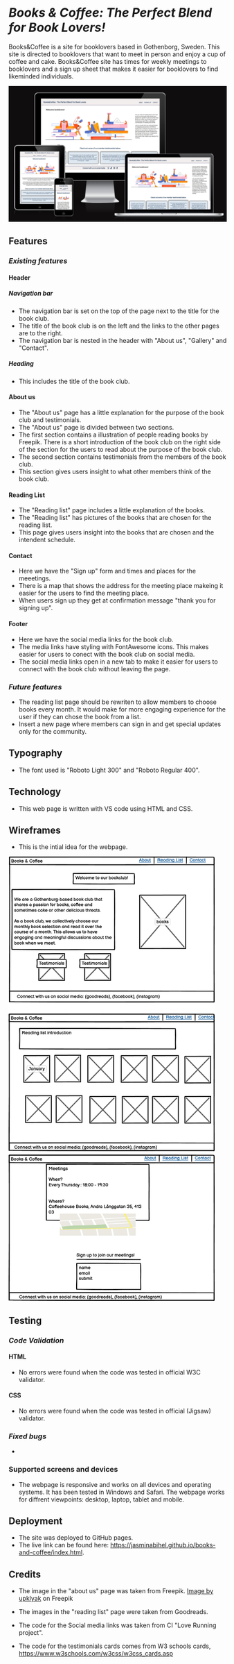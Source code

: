 # *Books & Coffee: The Perfect Blend for Book Lovers!*

Books&Coffee is a site for booklovers based in Gothenborg, Sweden. This site is directed to booklovers that want to meet in person and enjoy a cup of coffee and cake. Books&Coffee site has times for weekly meetings to booklovers and a sign up sheet that makes it easier for booklovers to find likeminded individuals.

![alttext](/assets/images/amiresonsive.png)

## **Features** ##

### *Existing features* ###

#### **Header** ####

##### *Navigation bar* #####

 * The navigation bar is set on the top of the page next to the title for the book club.
 * The title of the book club is on the left and the links to the other pages are to the right.
 * The navigation bar is nested in the header with "About us", "Gallery" and "Contact".

 ##### *Heading* #####

 * This includes the title of the book club.

 #### **About us** ####

 * The "About us" page has a little explanation for the purpose of the book club and testimonials.
 * The "About us" page is divided between two sections.
 * The first section contains a illustration of people reading books by Freepik. There is a short       introduction of the book club on the right side of the section for the users to read about the purpose of the book club.
 * The second section contains testimonials from the members of the book club.
 * This section gives users insight to what other members think of the book club. 

 ####  **Reading List** ####

 * The "Reading list" page includes a little explanation of the books.
 * The "Reading list" has pictures of the books that are chosen for the reading list.
 * This page gives users insight into the books that are chosen and the intendent schedule.

 #### **Contact** ####

 * Here we have the "Sign up" form and times and places for the meeetings.
 * There is a map that shows the address for the meeting place makeing it easier for the users to find  the meeting place.
 * When users sign up they get at confirmation message "thank you for signing up". 

 #### **Footer** ####
 * Here we have the social media links for the book club. 
 * The media links have styling with FontAwesome icons. This makes easier for users to conect with the book club on social media. 
 * The social media links open in a new tab to make it easier for users to connect with the book club without leaving the page. 

 ### *Future features* ###
 * The reading list page should be rewriten to allow members to choose books every month. It would make for more engaging experience for the user if they can chose the book from a list.
 * Insert a new page where members can sign in and get special updates only for the community.

 ## **Typography** ##
 * The font used is "Roboto Light 300" and "Roboto Regular 400".
 
 ## **Technology** ##
* This web page is written with VS code using HTML and CSS.

 ## **Wireframes** ##

 * This is the intial idea for the webpage.

![Alt text](/assets/images/Bookclub%20project%20Books%20%26%20Coffee.png)

## **Testing** 

### *Code Validation* ####

#### HTML

* No errors were found when the code was tested in official W3C validator.

#### CSS

* No errors were found when the code was tested in official (Jigsaw) validator.

### *Fixed bugs* ###

* 

### **Supported screens and devices** ###
* The webpage is responsive and works on all devices and operating systems. It has been tested in Windows and Safari. The webpage works for diffrent viewpoints: desktop, laptop, tablet and mobile. 

## **Deployment**
* The site was deployed to GitHub pages.
* The live link can be found here: https://jasminabihel.github.io/books-and-coffee/index.html.

## **Credits** ##
* The image in the "about us" page was taken from Freepik. 
 <a href="https://www.freepik.com/free-vector/book-club-concept-with-people-read-books_29222683.htm#query=book%20illustration%20with%20people&position=4&from_view=search&track=ais">Image by upklyak</a> on Freepik

* The images in the "reading list" page were taken from Goodreads.

* The code for the Social media links was taken from CI "Love Running project".

* The code for the testimonials cards comes from W3 schools cards, https://www.w3schools.com/w3css/w3css_cards.asp